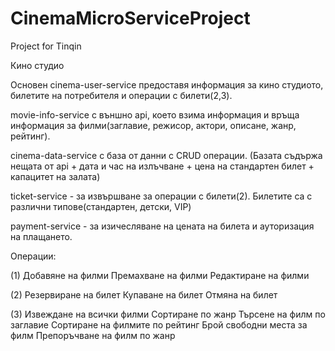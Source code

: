 # CinemaMicroServiceProject
Project for Tinqin

Кино студио

Основен cinema-user-service предоставя информация за кино студиото, билетите на потребителя и операции с билети(2,3).

movie-info-service с външно api, което взима информация и връща информация за филми(заглавие, режисор, актори, описане, жанр, рейтинг).

cinema-data-service с база от данни с CRUD операции.
(Базата съдържа нещата от api + дата и час на излъчване + цена на стандартен билет + капацитет на залата)

ticket-service - за извършване за операции с билети(2). Билетите са с различни типове(стандартен, детски, VIP)

payment-service - за изичесляване на цената на билета и ауторизация на плащането.


Операции:

(1)
Добавяне на филми
Премахване на филми
Редактиране на филми

(2)
Резервиране на билет
Купаване на билет
Отмяна на билет

(3)
Извеждане на всички филми
Сортиране по жанр
Търсене на филм по заглавие
Сортиране на филмите по рейтинг
Брой свободни места за филм
Препоръчване на филм по жанр
